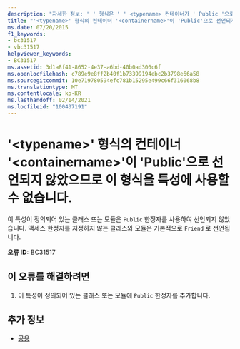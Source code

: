 ```yaml
---
description: "자세한 정보: ' ' 형식은 ' ' <typename> 컨테이너가 ' Public '으로 선언 되지 않았으므로 특성으로 사용할 수 없습니다. <containername>"
title: "'<typename>' 형식의 컨테이너 '<containername>'이 'Public'으로 선언되지 않았으므로 이 형식을 특성에 사용할 수 없습니다."
ms.date: 07/20/2015
f1_keywords:
- bc31517
- vbc31517
helpviewer_keywords:
- BC31517
ms.assetid: 3d1a8f41-8652-4e37-a6bd-40b0ad306c6f
ms.openlocfilehash: c789e9e8ff2b40f1b73399194ebc2b3798e66a58
ms.sourcegitcommit: 10e719780594efc781b15295e499c66f316068b8
ms.translationtype: MT
ms.contentlocale: ko-KR
ms.lasthandoff: 02/14/2021
ms.locfileid: "100437191"
---
```

# <a name="type-typename-cannot-be-used-as-an-attribute-because-its-container-containername-is-not-declared-public"></a>'\<typename>' 형식의 컨테이너 '\<containername>'이 'Public'으로 선언되지 않았으므로 이 형식을 특성에 사용할 수 없습니다.

이 특성이 정의되어 있는 클래스 또는 모듈은 `Public` 한정자를 사용하여 선언되지 않았습니다. 액세스 한정자를 지정하지 않는 클래스와 모듈은 기본적으로 `Friend` 로 선언됩니다.  
  
 **오류 ID:** BC31517  
  
## <a name="to-correct-this-error"></a>이 오류를 해결하려면  
  
1. 이 특성이 정의되어 있는 클래스 또는 모듈에 `Public` 한정자를 추가합니다.  
  
## <a name="see-also"></a>추가 정보

- [공용](../language-reference/modifiers/public.md)
